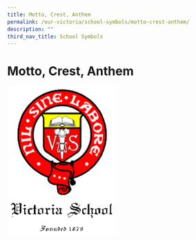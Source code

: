 ```yaml
---
title: Motto, Crest, Anthem
permalink: /our-victoria/school-symbols/motto-crest-anthem/
description: ""
third_nav_title: School Symbols
---
```

# **Motto, Crest, Anthem**


<img src="/images/schoollogo.gif" 
     style="width:50%">